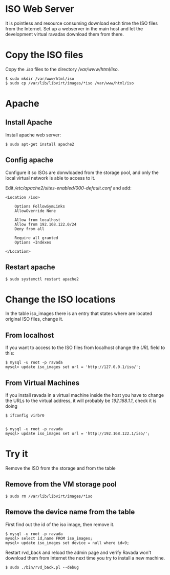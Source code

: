 # ISO Web Server

It is pointless and resource consuming download each time the ISO
files from the Internet. Set up a webserver in the main host and
let the development virtual ravadas download them from there.

# Copy the ISO files

Copy the _.iso_ files to the directory _/var/www/html/iso_.

    $ sudo mkdir /var/www/html/iso
    $ sudo cp /var/lib/libvirt/images/*iso /var/www/html/iso

# Apache

## Install Apache

Install apache web server:

    $ sudo apt-get install apache2


## Config apache

Configure it so ISOs are donwloaded from the storage pool, and only
the local virtual network is able to access to it.

Edit _/etc/apache2/sites-enabled/000-default.conf_ and add:

    <Location /iso>
    
        Options FollowSymLinks
        AllowOverride None
    
        Allow from localhost
        Allow from 192.168.122.0/24
        Deny from all
    
        Require all granted
        Options +Indexes
    
    </Location>

## Restart apache

    $ sudo systemctl restart apache2


# Change the ISO locations

In the table iso_images there is an entry that states where are
located original ISO files, change it.

## From localhost

If you want to access to the ISO files from localhost
change the _URL_ field to this:

    $ mysql -u root -p ravada
    mysql> update iso_images set url = 'http://127.0.0.1/iso/';

## From Virtual Machines

If you install ravada in a virtual machine inside the host
you have to change the URLs to the virtual address, it will
probably be _192.168.1.1_, check it is doing

    $ ifconfig virbr0


    $ mysql -u root -p ravada
    mysql> update iso_images set url = 'http://192.168.122.1/iso/';


# Try it

Remove the ISO from the storage and from the table

## Remove from the VM storage pool

    $ sudo rm /var/lib/libvirt/images/*iso

## Remove the device name from the table

First find out the id of the iso image, then remove it.

    $ mysql -u root -p ravada
    mysql> select id,name FROM iso_images;
    mysql> update iso_images set device = null where id=9;

Restart rvd\_back and
reload the admin page and verify Ravada
won't download them from Internet the next time you try to install
a new machine.

    $ sudo ./bin/rvd_back.pl --debug
